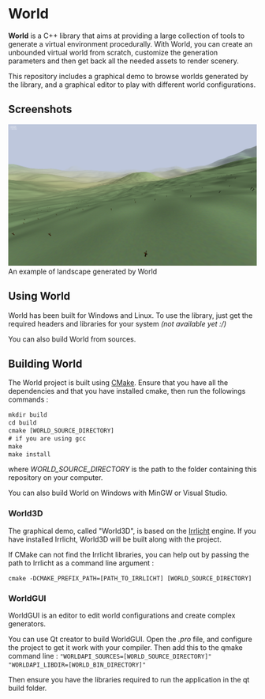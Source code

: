 ﻿# World

**World** is a C++ library that aims at providing a large collection of tools to generate
a virtual environment procedurally. With World, you can create an unbounded virtual
world from scratch, customize the generation parameters and then get back all the
needed assets to render scenery.

This repository includes a graphical demo to browse worlds generated by the library,
and a graphical editor to play with different world configurations.

## Screenshots

![Landscape generated by World](gallery/landscape02.png)
An example of landscape generated by World

## Using World

World has been built for Windows and Linux. To use the library, just get the required
headers and libraries for your system *(not available yet :/)*

You can also build World from sources.

## Building World

The World project is built using [CMake](https://cmake.org/install/).
Ensure that you have all the dependencies and that you have installed cmake, then run
the followings commands :

```
mkdir build
cd build
cmake [WORLD_SOURCE_DIRECTORY]
# if you are using gcc
make
make install
```

where *WORLD_SOURCE_DIRECTORY* is the path to the folder containing this repository on
your computer.

You can also build World on Windows with MinGW or Visual Studio.

### World3D

The graphical demo, called "World3D", is based on the [Irrlicht](http://irrlicht.sourceforge.net/)
engine. If you have installed Irrlicht, World3D will be built along with the project.

If CMake can not find the Irrlicht libraries, you can help out by passing the path to 
Irrlicht as a command line argument : 
```
cmake -DCMAKE_PREFIX_PATH=[PATH_TO_IRRLICHT] [WORLD_SOURCE_DIRECTORY]
```

### WorldGUI

WorldGUI is an editor to edit world configurations and create complex generators.

You can use Qt creator to build WorldGUI. Open the *.pro* file, and configure the project to
get it work with your compiler. Then add this to the qmake command line : 
`"WORLDAPI_SOURCES=[WORLD_SOURCE_DIRECTORY]" "WORLDAPI_LIBDIR=[WORLD_BIN_DIRECTORY]"`

Then ensure you have the libraries required to run the application in the qt build folder.
